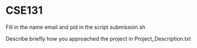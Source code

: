 # CSE131

Fill in the name email and pid in the script submission.sh 

Describe briefly how you approached the project in Project_Description.txt 
